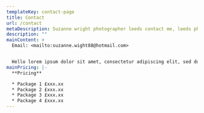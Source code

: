 ```yaml
---
templateKey: contact-page
title: Contact
url: /contact
metaDescription: Suzanne wright photographer leeds contact me, leeds photography
description: ""
mainContent: >
  Email: <mailto:suzanne.wight88@hotmail.com>


  Hello lorem ipsum dolor sit amet, consectetur adipiscing elit, sed do eiusmod tempor incididunt ut labore et dolore magna aliqua. Ut enim ad minim veniam, quis nostrud exercitation ullamco laboris nisi
mainPricing: |-
  **Pricing**

  * Package 1 £xxx.xx
  * Package 2 £xxx.xx
  * Package 3 £xxx.xx
  * Package 4 £xxx.xx
---
```

